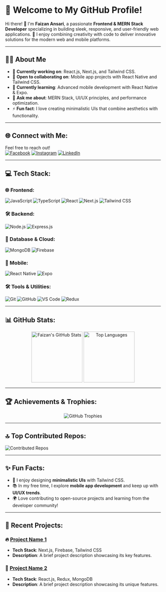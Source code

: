 # 🌟 Welcome to My GitHub Profile!

Hi there! 👋 I'm **Faizan Ansari**, a passionate **Frontend & MERN Stack Developer** specializing in building sleek, responsive, and user-friendly web applications. 🚀 I enjoy combining creativity with code to deliver innovative solutions for the modern web and mobile platforms.

---

## 🧑‍💻 About Me
- 🔭 **Currently working on**: React.js, Next.js, and Tailwind CSS.
- 👯 **Open to collaborating on**: Mobile app projects with React Native and Tailwind CSS.
- 🌱 **Currently learning**: Advanced mobile development with React Native & Expo.
- 💬 **Ask me about**: MERN Stack, UI/UX principles, and performance optimization.
- ⚡ **Fun fact**: I love creating minimalistic UIs that combine aesthetics with functionality.

---

## 🌐 Connect with Me:
Feel free to reach out!  
[![Facebook](https://img.shields.io/badge/Facebook-%231877F2.svg?style=for-the-badge&logo=Facebook&logoColor=white)](https://www.facebook.com/faizan.pardesi.3304/) 
[![Instagram](https://img.shields.io/badge/Instagram-%23E4405F.svg?style=for-the-badge&logo=Instagram&logoColor=white)](https://www.instagram.com/faizanannsari?igsh=MTR3czF1bGdqMzls) 
[![LinkedIn](https://img.shields.io/badge/LinkedIn-%230077B5.svg?style=for-the-badge&logo=linkedin&logoColor=white)](https://www.linkedin.com/in/faizanansari07) 

---

## 💻 Tech Stack:
### 🌐 Frontend:
![JavaScript](https://img.shields.io/badge/javascript-%23323330.svg?style=for-the-badge&logo=javascript&logoColor=%23F7DF1E) 
![TypeScript](https://img.shields.io/badge/typescript-%23007ACC.svg?style=for-the-badge&logo=typescript&logoColor=white) 
![React](https://img.shields.io/badge/react-%2320232a.svg?style=for-the-badge&logo=react&logoColor=%2361DAFB) 
![Next.js](https://img.shields.io/badge/next.js-black?style=for-the-badge&logo=next.js&logoColor=white) 
![Tailwind CSS](https://img.shields.io/badge/tailwindcss-%2338B2AC.svg?style=for-the-badge&logo=tailwind-css&logoColor=white)

### 🛠️ Backend:
![Node.js](https://img.shields.io/badge/node.js-6DA55F?style=for-the-badge&logo=node.js&logoColor=white) 
![Express.js](https://img.shields.io/badge/express.js-%23404d59.svg?style=for-the-badge&logo=express&logoColor=%2361DAFB)

### 🔗 Database & Cloud:
![MongoDB](https://img.shields.io/badge/MongoDB-%234ea94b.svg?style=for-the-badge&logo=mongodb&logoColor=white) 
![Firebase](https://img.shields.io/badge/firebase-%23039BE5.svg?style=for-the-badge&logo=firebase)

### 📱 Mobile:
![React Native](https://img.shields.io/badge/react_native-%2320232a.svg?style=for-the-badge&logo=react&logoColor=%2361DAFB) 
![Expo](https://img.shields.io/badge/expo-1C1E24?style=for-the-badge&logo=expo&logoColor=#D04A37)

### 🛠️ Tools & Utilities:
![Git](https://img.shields.io/badge/git-%23F05033.svg?style=for-the-badge&logo=git&logoColor=white) 
![GitHub](https://img.shields.io/badge/github-%23181717.svg?style=for-the-badge&logo=github&logoColor=white) 
![VS Code](https://img.shields.io/badge/VS%20Code-%23007ACC.svg?style=for-the-badge&logo=visual-studio-code&logoColor=white) 
![Redux](https://img.shields.io/badge/redux-%23593d88.svg?style=for-the-badge&logo=redux&logoColor=white)

---

## 📊 GitHub Stats:
<div align="center">
  <img src="https://github-readme-stats.vercel.app/api?username=faizanansari222&show_icons=true&theme=light&hide_border=false" alt="Faizan's GitHub Stats" height="165" />
  <img src="https://github-readme-stats.vercel.app/api/top-langs/?username=faizanansari222&theme=light&hide_border=false&layout=compact" alt="Top Languages" height="165" />
</div>

---

## 🏆 Achievements & Trophies:
<div align="center">
  <img src="https://github-profile-trophy.vercel.app/?username=faizanansari222&theme=gruvbox&no-frame=true&no-bg=false&margin-w=4" alt="GitHub Trophies" />
</div>

---

## 🔝 Top Contributed Repos:
![Contributed Repos](https://github-contributor-stats.vercel.app/api?username=faizanansari222&limit=5&theme=light&combine_all_yearly_contributions=true)

---

## ✨ Fun Facts:
- 🎨 I enjoy designing **minimalistic UIs** with Tailwind CSS.
- 📚 In my free time, I explore **mobile app development** and keep up with **UI/UX trends**.
- 🌍 Love contributing to open-source projects and learning from the developer community!

---

## 📝 Recent Projects:
### 🔥 **[Project Name 1](https://yourprojectlink.com)**
- **Tech Stack**: Next.js, Firebase, Tailwind CSS
- **Description**: A brief project description showcasing its key features.

### 🌟 **[Project Name 2](https://yourprojectlink.com)**
- **Tech Stack**: React.js, Redux, MongoDB
- **Description**: A brief project description showcasing its unique features.
